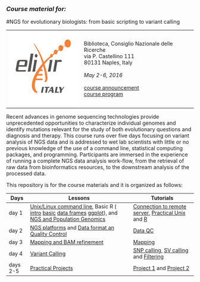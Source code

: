 

### *Course material for:*

#NGS for evolutionary biologists: from basic scripting to variant calling

 <table style="width:100%">
  <tr>
    <td> <img src="img/elixir_ita_logo.png" alt="yay" height="200" width="200"></td>
    <td>Biblioteca, Consiglio Nazionale delle Ricerche <br> via P. Castellino 111<br>  80131 Naples, Italy <br><br><i>May 2-6, 2016</i><br><br><a href="http://bioinformaticstraining.pythonanywhere.com/course/5/" >course announcement</a><br><a href="prog.md" >course program</a></td>
  </tr>
</table>


Recent advances in genome sequencing technologies provide unprecedented opportunities to characterize individual genomes and identify mutations relevant for the study of both evolutionary questions and diagnosis and therapy. This course runs over five days focusing on variant analysis of NGS data and is addressed to wet lab scientists with little or no previous knowledge of the use of a command line, statistical computing packages, and programming. Participants are immersed in the experience of running a complete NGS data analysis work-flow, from the retrieval of raw data from bioinformatics resources, to the downstream analysis of the processed data.

This repository is for the course materials and it is organized as follows:

Days |Lessons | Tutorials
------------ | -------------| -----------
day 1 | [Unix/Linux command line](day1/d1l1_Unix-Theory-VarCall2016.pdf), Basic R ( [intro](day1/d1l3_R.md) [basic](day1/d1l4-intro-to-R-obi.md) [data frames](day1/d1l5_data.frames-obi.md) [ggplot](day1/d1l5.ggplot2.md)),  and [NGS and Population Genomics](day1/d1l2_NGSPopGen.pdf)| [Connection to remote server](day1/d1t1_bender.md), [Practical Unix](day1/Academis_Linux.pdf) and [R]()
day 2 |[NGS platforms](day2/d2l1_IntroNGS.pdf) and  [Data format an Quality Control](day2/d2l2_DataFormatQC.pdf)| [Data QC](day2/d2t1_dataQC.md)
day 3 |[Mapping and BAM refinement](day3/d3l1_mapping_BAM_refinement.pdf)| [Mapping](day3/d3t1_mapping_and_bam_refinement.md)|
day 4 | [Variant Calling](day4/d4l1_SNP_call.pdf)|[SNP calling](day4/d4t1_variantcalling_snps_tutorial.md), [SV calling](day4/d4t2_variantcalling_stucturalvariants_tutorial.md) and [Filtering](day4/d4t3_variantcalling_filtering_exercises.md)
days 2-5 | [Practical Projects](Projects/00-projects.md)| [Project 1](Projects/01-Project-01_sum.md) and [Project 2](Projects/02-Project-02_sum.md)  
